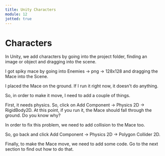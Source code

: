 ```yaml
---
title: Unity Characters
module: 12
jotted: true
---
```


# Characters

<!--<iframe width="560" height="315" src="https://www.youtube.com/embed/SkXtDH2aGwI" frameborder="0" allow="accelerometer; autoplay; encrypted-media; gyroscope; picture-in-picture" allowfullscreen></iframe>-->

In Unity, we add characters by going into the project folder, finding an image or object and dragging into the scene.

I got spiky mace by going into Enemies -> png -> 128x128 and dragging the Mace into the Scene.

I placed the Mace on the ground.  If I run it right now, it doesn't do anything.

So, in order to make it move, I need to add a couple of things.

First, it needs physics.  So, click on Add Component -> Physics 2D -> RigidBody2D.  At this point, if you run it, the Mace should fall through the ground.  Do you know why?

In order to fix this problem, we need to add collision to the Mace too.

So, go back and click Add Component -> Physics 2D -> Polygon Collider 2D.

Finally, to make the Mace move, we need to add some code.  Go to the next section to find out how to do that.
